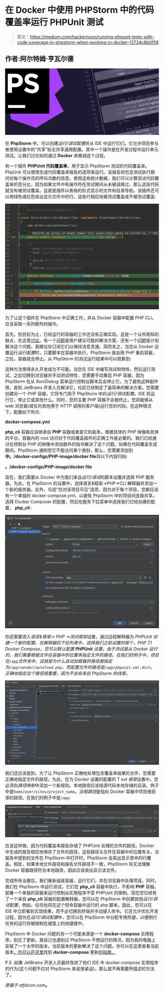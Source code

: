 # 在 Docker 中使用 PHPStorm 中的代码覆盖率运行 PHPUnit 测试

> 原文：<https://medium.com/hackernoon/running-phpunit-tests-with-code-coverage-in-phpstorm-when-working-in-docker-12724c8b0f58>

## 作者:阿尔特姆·亨瓦尔德

![](img/87cc3983ac521d3faae7fca1bb9d4394.png)

在 **PhpStorm** 中，可以创建*运行/调试配置*并从 IDE 中运行它们。它允许项目参与者使用设置中的“共享”标志共享通用配置。其中一个操作是在开发过程中运行单元测试。让我们讨论如何通过 **Docker** 来微调这个过程。

有一个插件 **PHPUnit 代码覆盖率**，用于显示 PhpStorm 测试的代码覆盖率。PhpUnit 可以使用生成代码覆盖率报告的选项来运行。该报告将包含测试执行期间对每个操作员的呼叫次数的信息。使用这些统计数据，我们可以计算测试代码覆盖率的百分比，因为如果文件中有操作符在测试期间从未被调用过，那么这段代码就没有被测试覆盖。这就是插件以表格的形式显示的文件和目录导航。该插件还可以用绿色或红色突出显示文件中的行，这些行相应地被测试覆盖或不被测试覆盖:

![](img/be611cae84faa64219b59fc455d8c70b.png)

为了让这个插件在 PhpStorm 中正确工作，并从 Docker 容器中配置 PHP CLI，应该采取一系列额外的操作。

首先，到目前为止，已经运行的容器的工作还没有正确实现。这是一个众所周知的缺点，在这里[讨论](https://intellij-support.jetbrains.com/hc/en-us/community/posts/360000062320-Docker-compose-PHPUnit-kill-my-container-after-running-the-test)。有一个[问题](https://youtrack.jetbrains.com/issue/PY-18901)是用户建议可能的解决方案，还有一个[问题](https://youtrack.jetbrains.com/issue/WI-37986)是计划解决这个问题。我建议你订阅它们以保持消息灵通。简而言之，当您从 Docker 设置运行*运行配置*时，只要脚本在容器中执行，PhpStorm 就会用 PHP 重启容器，之后，容器就会停止。从 PhpStorm 的测试运行结果中可以观察到:

这种方法使得永久开发成为不可能。当您在 IDE 中编写测试和特性，然后运行测试，之后切换到浏览器并手动测试特性，您需要手动重启 PHP 容器，因为 PhpStorm 在从 *Run/Debug* 菜单运行控制台脚本后会停止它。为了避免这种副作用，直到 JetBrains 开发人员解决它，社区已经制定了最简单的解决方案。您需要创建另一个 PHP 容器，它将专门用于 PhpStorm 中的*运行/调试配置*。IDE 将运行它，停止它或其他什么。同时，您的主要 PHP 容器不会被终止，您将能够从 web 浏览器(或任何其他用于 HTTP 调用的客户端)运行您的代码。在这种情况下，配置如下所示:

**docker-compose.yml**

**php_cli** 容器应该继承自 **PHP** 容器或者是它的副本。根据具体的 PHP 映像和具体的平台，容器内的 root 访问对于代码覆盖插件的正确工作是必要的。我们已经通过在控制台 PHP 的映像中添加额外的指令解决了这个问题。如果在代码覆盖生成期间，PhpStorm 通知您它不能访问某个类别，那么，您需要添加到**中。/docker-configs/PHP-image/docker file**将以下内容归档:

**。/docker-configs/PHP-image/docker file**

现在，我们需要从 Docker 中为我们来自*运行/调试*的脚本设置并选择 PHP 服务器。为此，在 PhpStorm 的设置中，选择语言&框架→PHP→CLI 解释器并添加一个新的服务器。此外，勾选“仅对该项目可见”选项，因为对于每个项目，您都应该有一个单独的 docker-compose.yml，以避免 PhpStorm 中的项目间连接共享。选择 Docker Composer 的配置，然后在服务下拉菜单中选择我们已经创建的配置， **php_cli** :

![](img/4e052ba76374b0b8258b1ea0b929809f.png)

你还需要进入*语言&框架→ PHP →测试框架*设置，通过远程解释器为 *PHPUnit 创建一个新的配置。在解释器的下拉列表中，选择我们之前设置的那个，PHP 7.1 Docker Compose。您可以默认配置 **PHPUnit** 设置。由于测试是从 Docker 运行的，我们需要根据文件在容器中的位置来指定文件的路径。在我们的例子中，项目在`/app`文件夹中，这就是为什么自动加载器的路径被指定为`/app/vendor/autoload.php`，而配置文件的路径是`/app/phpunit.xml.dist`。正确地指定这个路径很重要，因为不会有来自 PhpStorm 的线索。*

![](img/4546d76fa75ccd118be4dcaa6b4c751f.png)

我们还应该提到，为了让 PhpStorm 正确地处理包含覆盖率结果的文件，您需要正确地指定文件的路径。为此，在为 Docker 设置的配置的 T *est 框架*设置中，您必须向*路径映射*中添加一个新规则。本地路径应该指源代码本地存储的目录。例子中是`home/user/sites/project_name`。*远程路径*是指向 Docker 容器中项目根目录的路径。在我们的例子中是`/app`:

![](img/98c28ae048e8eb5df9318b90b37a570e.png)

应该这样做，因为代码覆盖率报告存储了 PHPUnit 处理的文件的路径。Docker 中生成的报告相应地保存了文件的路径，这些路径与文件在容器中的位置有关。当报告中提到的文件在 PhpStorm 中打开时，PhpStorm 会突出显示其中的行覆盖。相反，如果本地文件路径和报告文件路径不一致，PhpStorm 将无法理解 Docker 容器路径符合本地路径，因此应该突出显示该文件。

完成所有设置后，我们重新组装容器，运行它们，并在浏览器中处理项目。同时，我们在 PhpStorm 中运行测试。它们在 **php_cli** 容器中执行，不影响 **PHP** 容器。部署一个单独的容器来运行控制台实用程序不受 PHPUnit 的限制。现在您已经有了一个来自 **php_cli** 容器的配置解释器，您可以在 PhpStorm 中创建其他*运行/调试配置*，例如，任何也将在这个短命容器中运行的 php 脚本。因此，您可以在 IDE 中立即看到实现结果，而不必切换到终端并手动键入命令。它还允许优化开发过程，因为在*运行/调试配置*中，您可以在 PhpStorm 中分配专用热键，以便例行任务的运行将被限制在键盘上的快捷键中。

PhpStorm 中 Docker 问题的另一个可能来源是一个 **docker-compose** 实用程序。别忘了更新。我自己也遇到过 PhpStorm 不想运行的情况，因为我的电脑上安装了一个太早的版本。当前版本的更新解决了这个问题。你可以在这里查看当前版本[，你可以在这里](https://github.com/docker/compose/releases)找到 **docker-compose** 更新[的指南。](https://docs.docker.com/compose/install/#install-compose)

P.S .如果 JetBrains 开发人员最终改进了他们 IDE 中 docker-compose 实用程序的行为(这个问题不仅对 PhpStorm 来说很紧迫)，那么就不再需要所描述的方法了。

*原载于 stfalcon.com*[](https://stfalcon.com/en/blog/post/phpstorm-docker-code-coverage)**。**